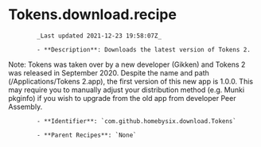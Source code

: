 # Tokens.download.recipe

            _Last updated 2021-12-23 19:58:07Z_

            - **Description**: Downloads the latest version of Tokens 2.

Note: Tokens was taken over by a new developer (Gikken) and Tokens 2 was released in September 2020.
Despite the name and path (/Applications/Tokens 2.app), the first version of this new app is 1.0.0.
This may require you to manually adjust your distribution method (e.g. Munki pkginfo) if you wish to
upgrade from the old app from developer Peer Assembly.

            - **Identifier**: `com.github.homebysix.download.Tokens`

            - **Parent Recipes**: `None`